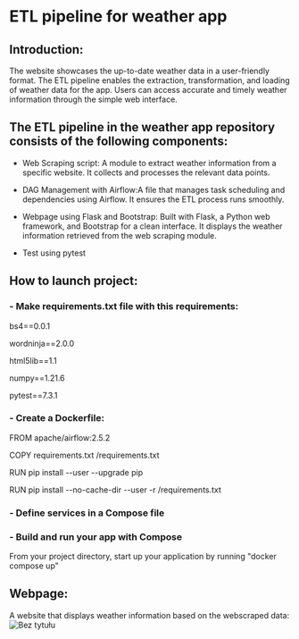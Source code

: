 # ETL pipeline for weather app
## Introduction:
The website showcases the up-to-date weather data in a user-friendly format.
The ETL pipeline enables the extraction, transformation, and loading of weather data for the app. Users can access accurate and timely weather information through the simple web interface.

## The ETL pipeline in the weather app repository consists of the following components:
- Web Scraping script: A module to extract weather information from a specific website. It collects and processes the relevant data points.
  
- DAG Management with Airflow:A file that manages task scheduling and dependencies using Airflow. It ensures the ETL process runs smoothly.
  
- Webpage using Flask and Bootstrap:
Built with Flask, a Python web framework, and Bootstrap for a clean interface. It displays the weather information retrieved from the web scraping module.

- Test using pytest

## How to launch project:
### - Make requirements.txt file with this requirements:

bs4==0.0.1

wordninja==2.0.0

html5lib==1.1

numpy==1.21.6

pytest==7.3.1

### - Create a Dockerfile:

FROM apache/airflow:2.5.2

COPY requirements.txt /requirements.txt

RUN pip install --user --upgrade pip

RUN pip install --no-cache-dir --user -r /requirements.txt

### - Define services in a Compose file

### - Build and run your app with Compose
From your project directory, start up your application by running "docker compose up"


## Webpage:
A website that displays weather information based on the webscraped data:
![Bez tytułu](https://user-images.githubusercontent.com/102367840/232322329-bbd277f2-73e7-48d1-92b6-d06e399204ac.png)
